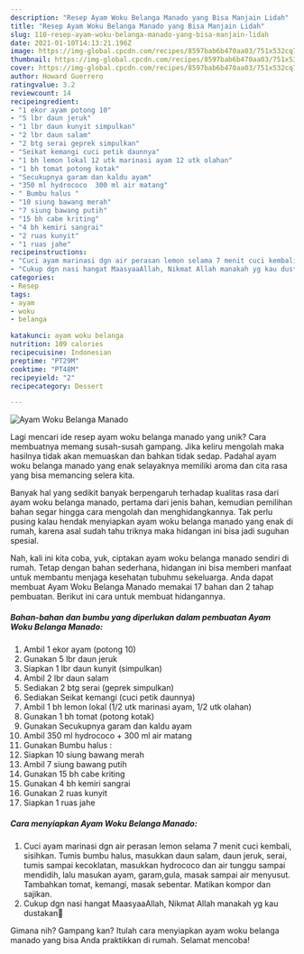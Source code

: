 ```yaml
---
description: "Resep Ayam Woku Belanga Manado yang Bisa Manjain Lidah"
title: "Resep Ayam Woku Belanga Manado yang Bisa Manjain Lidah"
slug: 110-resep-ayam-woku-belanga-manado-yang-bisa-manjain-lidah
date: 2021-01-10T14:13:21.196Z
image: https://img-global.cpcdn.com/recipes/8597bab6b470aa03/751x532cq70/ayam-woku-belanga-manado-foto-resep-utama.jpg
thumbnail: https://img-global.cpcdn.com/recipes/8597bab6b470aa03/751x532cq70/ayam-woku-belanga-manado-foto-resep-utama.jpg
cover: https://img-global.cpcdn.com/recipes/8597bab6b470aa03/751x532cq70/ayam-woku-belanga-manado-foto-resep-utama.jpg
author: Howard Guerrero
ratingvalue: 3.2
reviewcount: 14
recipeingredient:
- "1 ekor ayam potong 10"
- "5 lbr daun jeruk"
- "1 lbr daun kunyit simpulkan"
- "2 lbr daun salam"
- "2 btg serai geprek simpulkan"
- "Seikat kemangi cuci petik daunnya"
- "1 bh lemon lokal 12 utk marinasi ayam 12 utk olahan"
- "1 bh tomat potong kotak"
- "Secukupnya garam dan kaldu ayam"
- "350 ml hydrococo  300 ml air matang"
- " Bumbu halus "
- "10 siung bawang merah"
- "7 siung bawang putih"
- "15 bh cabe kriting"
- "4 bh kemiri sangrai"
- "2 ruas kunyit"
- "1 ruas jahe"
recipeinstructions:
- "Cuci ayam marinasi dgn air perasan lemon selama 7 menit cuci kembali, sisihkan. Tumis bumbu halus, masukkan daun salam, daun jeruk, serai, tumis sampai kecoklatan, masukkan hydrococo dan air tunggu sampai mendidih, lalu masukan ayam, garam,gula, masak sampai air menyusut. Tambahkan tomat, kemangi, masak sebentar. Matikan kompor dan sajikan."
- "Cukup dgn nasi hangat MaasyaaAllah, Nikmat Allah manakah yg kau dustakan🙏"
categories:
- Resep
tags:
- ayam
- woku
- belanga

katakunci: ayam woku belanga 
nutrition: 109 calories
recipecuisine: Indonesian
preptime: "PT29M"
cooktime: "PT48M"
recipeyield: "2"
recipecategory: Dessert

---
```



![Ayam Woku Belanga Manado](https://img-global.cpcdn.com/recipes/8597bab6b470aa03/751x532cq70/ayam-woku-belanga-manado-foto-resep-utama.jpg)

Lagi mencari ide resep ayam woku belanga manado yang unik? Cara membuatnya memang susah-susah gampang. Jika keliru mengolah maka hasilnya tidak akan memuaskan dan bahkan tidak sedap. Padahal ayam woku belanga manado yang enak selayaknya memiliki aroma dan cita rasa yang bisa memancing selera kita.



Banyak hal yang sedikit banyak berpengaruh terhadap kualitas rasa dari ayam woku belanga manado, pertama dari jenis bahan, kemudian pemilihan bahan segar hingga cara mengolah dan menghidangkannya. Tak perlu pusing kalau hendak menyiapkan ayam woku belanga manado yang enak di rumah, karena asal sudah tahu triknya maka hidangan ini bisa jadi suguhan spesial.


Nah, kali ini kita coba, yuk, ciptakan ayam woku belanga manado sendiri di rumah. Tetap dengan bahan sederhana, hidangan ini bisa memberi manfaat untuk membantu menjaga kesehatan tubuhmu sekeluarga. Anda dapat membuat Ayam Woku Belanga Manado memakai 17 bahan dan 2 tahap pembuatan. Berikut ini cara untuk membuat hidangannya.

<!--inarticleads1-->

##### Bahan-bahan dan bumbu yang diperlukan dalam pembuatan Ayam Woku Belanga Manado:

1. Ambil 1 ekor ayam (potong 10)
1. Gunakan 5 lbr daun jeruk
1. Siapkan 1 lbr daun kunyit (simpulkan)
1. Ambil 2 lbr daun salam
1. Sediakan 2 btg serai (geprek simpulkan)
1. Sediakan Seikat kemangi (cuci petik daunnya)
1. Ambil 1 bh lemon lokal (1/2 utk marinasi ayam, 1/2 utk olahan)
1. Gunakan 1 bh tomat (potong kotak)
1. Gunakan Secukupnya garam dan kaldu ayam
1. Ambil 350 ml hydrococo + 300 ml air matang
1. Gunakan  Bumbu halus :
1. Siapkan 10 siung bawang merah
1. Ambil 7 siung bawang putih
1. Gunakan 15 bh cabe kriting
1. Gunakan 4 bh kemiri sangrai
1. Gunakan 2 ruas kunyit
1. Siapkan 1 ruas jahe




<!--inarticleads2-->

##### Cara menyiapkan Ayam Woku Belanga Manado:

1. Cuci ayam marinasi dgn air perasan lemon selama 7 menit cuci kembali, sisihkan. Tumis bumbu halus, masukkan daun salam, daun jeruk, serai, tumis sampai kecoklatan, masukkan hydrococo dan air tunggu sampai mendidih, lalu masukan ayam, garam,gula, masak sampai air menyusut. Tambahkan tomat, kemangi, masak sebentar. Matikan kompor dan sajikan.
1. Cukup dgn nasi hangat MaasyaaAllah, Nikmat Allah manakah yg kau dustakan🙏




Gimana nih? Gampang kan? Itulah cara menyiapkan ayam woku belanga manado yang bisa Anda praktikkan di rumah. Selamat mencoba!
